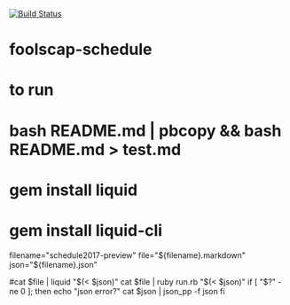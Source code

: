 [![Build Status](https://travis-ci.org/foolscapcon/foolscap-schedule.svg?branch=master)](https://travis-ci.org/foolscapcon/foolscap-schedule)
# foolscap-schedule
# to run
# bash README.md | pbcopy && bash README.md > test.md
# gem install liquid
# gem install liquid-cli

filename="schedule2017-preview"
file="${filename}.markdown"
json="${filename}.json"



#cat $file | liquid "$(< $json)"
cat $file | ruby run.rb "$(< $json)"
if [ "$?" -ne 0 ]; then
    echo "json error?"
    cat $json | json_pp -f json
fi

